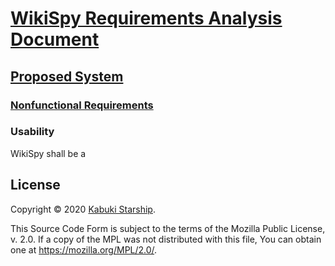 # [WikiSpy Requirements Analysis Document](../../)

## [Proposed System](../)

### [Nonfunctional Requirements](./)

### Usability

WikiSpy shall be a

## License

Copyright © 2020 [Kabuki Starship](https://kabukistarship.com).

This Source Code Form is subject to the terms of the Mozilla Public License, v. 2.0. If a copy of the MPL was not distributed with this file, You can obtain one at <https://mozilla.org/MPL/2.0/>.
